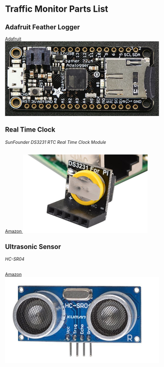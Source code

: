 # Traffic Monitor Parts List

## Adafruit Feather Logger
[Adafruit ![Feather Logger](docs/feather.png)](https://www.adafruit.com/product/2795)

## Real Time Clock
###### SunFounder DS3231 RTC Real Time Clock Module
[Amazon ![RTC](docs/rtc.png)](http://a.co/iXUlrvS)

## Ultrasonic Sensor
###### HC-SR04
[Amazon ![Ultrasonic Sensor](docs/us.png)](http://a.co/66fF4ZN)